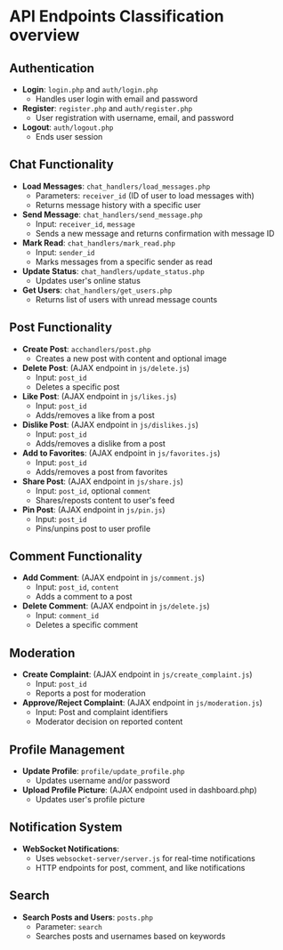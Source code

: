 # API Endpoints Classification overview

## Authentication
- **Login**: `login.php` and `auth/login.php`
    - Handles user login with email and password
- **Register**: `register.php` and `auth/register.php`
    - User registration with username, email, and password
- **Logout**: `auth/logout.php`
    - Ends user session

## Chat Functionality
- **Load Messages**: `chat_handlers/load_messages.php`
    - Parameters: `receiver_id` (ID of user to load messages with)
    - Returns message history with a specific user
- **Send Message**: `chat_handlers/send_message.php`
    - Input: `receiver_id`, `message`
    - Sends a new message and returns confirmation with message ID
- **Mark Read**: `chat_handlers/mark_read.php`
    - Input: `sender_id`
    - Marks messages from a specific sender as read
- **Update Status**: `chat_handlers/update_status.php`
    - Updates user's online status
- **Get Users**: `chat_handlers/get_users.php`
    - Returns list of users with unread message counts

## Post Functionality
- **Create Post**: `acchandlers/post.php`
    - Creates a new post with content and optional image
- **Delete Post**: (AJAX endpoint in `js/delete.js`)
    - Input: `post_id`
    - Deletes a specific post
- **Like Post**: (AJAX endpoint in `js/likes.js`)
    - Input: `post_id`
    - Adds/removes a like from a post
- **Dislike Post**: (AJAX endpoint in `js/dislikes.js`)
    - Input: `post_id`
    - Adds/removes a dislike from a post
- **Add to Favorites**: (AJAX endpoint in `js/favorites.js`)
    - Input: `post_id`
    - Adds/removes a post from favorites
- **Share Post**: (AJAX endpoint in `js/share.js`)
    - Input: `post_id`, optional `comment`
    - Shares/reposts content to user's feed
- **Pin Post**: (AJAX endpoint in `js/pin.js`)
    - Input: `post_id`
    - Pins/unpins post to user profile

## Comment Functionality
- **Add Comment**: (AJAX endpoint in `js/comment.js`)
    - Input: `post_id`, `content`
    - Adds a comment to a post
- **Delete Comment**: (AJAX endpoint in `js/delete.js`)
    - Input: `comment_id`
    - Deletes a specific comment

## Moderation
- **Create Complaint**: (AJAX endpoint in `js/create_complaint.js`)
    - Input: `post_id`
    - Reports a post for moderation
- **Approve/Reject Complaint**: (AJAX endpoint in `js/moderation.js`)
    - Input: Post and complaint identifiers
    - Moderator decision on reported content

## Profile Management
- **Update Profile**: `profile/update_profile.php`
    - Updates username and/or password
- **Upload Profile Picture**: (AJAX endpoint used in dashboard.php)
    - Updates user's profile picture

## Notification System
- **WebSocket Notifications**:
    - Uses `websocket-server/server.js` for real-time notifications
    - HTTP endpoints for post, comment, and like notifications

## Search
- **Search Posts and Users**: `posts.php`
    - Parameter: `search`
    - Searches posts and usernames based on keywords

